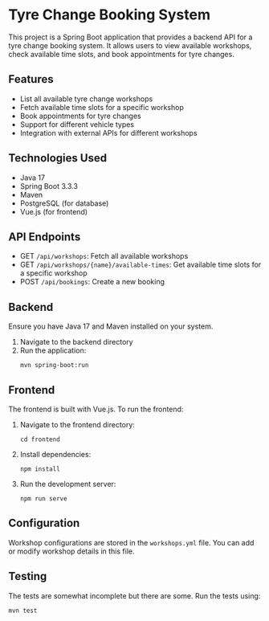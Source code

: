 # Tyre Change Booking System

This project is a Spring Boot application that provides a backend API for a tyre change booking system. It allows users to view available workshops, check available time slots, and book appointments for tyre changes.

## Features

- List all available tyre change workshops
- Fetch available time slots for a specific workshop
- Book appointments for tyre changes
- Support for different vehicle types
- Integration with external APIs for different workshops

## Technologies Used

- Java 17
- Spring Boot 3.3.3
- Maven
- PostgreSQL (for database)
- Vue.js (for frontend)

## API Endpoints

- GET `/api/workshops`: Fetch all available workshops
- GET `/api/workshops/{name}/available-times`: Get available time slots for a specific workshop
- POST `/api/bookings`: Create a new booking

## Backend

Ensure you have Java 17 and Maven installed on your system.
1. Navigate to the backend directory
2. Run the application: 
    ```
    mvn spring-boot:run
    ```

## Frontend

The frontend is built with Vue.js. To run the frontend:

1. Navigate to the frontend directory:
   ```
   cd frontend
   ```
2. Install dependencies:
   ```
   npm install
   ```
3. Run the development server:
   ```
   npm run serve
   ```

## Configuration

Workshop configurations are stored in the `workshops.yml` file. You can add or modify workshop details in this file.

## Testing
The tests are somewhat incomplete but there are some.
Run the tests using:
```
mvn test
```